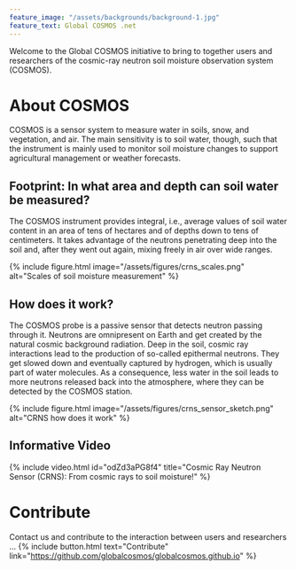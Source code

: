 ```yaml
---
feature_image: "/assets/backgrounds/background-1.jpg"
feature_text: Global COSMOS .net
---
```


Welcome to the Global COSMOS initiative to bring to together users and researchers
of the cosmic-ray neutron soil moisture observation system (COSMOS).

# About COSMOS

COSMOS is a sensor system to measure water in soils, snow, and vegetation, and air. The main sensitivity is to soil water, though, such that the instrument is mainly used to monitor soil moisture changes to support agricultural management or weather forecasts.

## Footprint: In what area and depth can soil water be measured?

The COSMOS instrument provides integral, i.e., average values of soil water content in an area of tens of hectares and of depths down to tens of centimeters. It takes advantage of the neutrons penetrating deep into the soil and, after they went out again, mixing freely in air over wide ranges.

{% include figure.html image="/assets/figures/crns_scales.png" alt="Scales of soil moisture measurement" %}

## How does it work?

The COSMOS probe is a passive sensor that detects neutron passing through it. Neutrons are omnipresent on Earth and get created by the natural cosmic background radiation. Deep in the soil, cosmic ray interactions lead to the production of so-called epithermal neutrons. They get slowed down and eventually captured by hydrogen, which is usually part of water molecules. As a consequence, less water in the soil leads to more neutrons released back into the atmosphere, where they can be detected by the COSMOS station.

{% include figure.html image="/assets/figures/crns_sensor_sketch.png" alt="CRNS how does it work" %}

## Informative Video

{% include video.html id="odZd3aPG8f4" title="Cosmic Ray Neutron Sensor (CRNS): From cosmic rays to soil moisture!" %}

# Contribute

Contact us and contribute to the interaction between users and researchers ...
{% include button.html text="Contribute" link="https://github.com/globalcosmos/globalcosmos.github.io" %}

